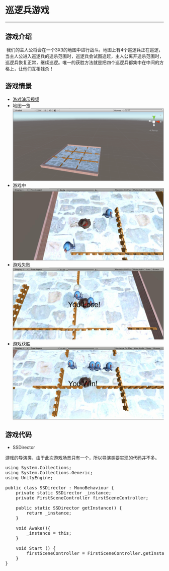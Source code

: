 # 巡逻兵游戏
-----------------
## 游戏介绍
  我们的主人公将会在一个3X3的地图中进行战斗。地图上有4个巡逻兵正在巡逻，当主人公进入巡逻兵的追杀范围时，巡逻兵会试图追赶，主人公离开追杀范围时，巡逻兵恢复正常，继续巡逻。唯一的获胜方法就是把四个巡逻兵都集中在中间的方格上，让他们互相残杀！
  
## 游戏情景
+ [游戏演示视频](https://pan.baidu.com/s/1gQM8sSemtj487k6g22wPGA?qq-pf-to=pcqq.c2c)
+ 地图一览
![地图](https://raw.githubusercontent.com/MapleLai/Homework6/master/Screenshot/%E5%9C%B0%E5%9B%BE.png)
+ 游戏中
![游戏中](https://raw.githubusercontent.com/MapleLai/Homework6/master/Screenshot/%E6%B8%B8%E6%88%8F%E4%B8%AD.jpg)
+ 游戏失败
![游戏失败](https://raw.githubusercontent.com/MapleLai/Homework6/master/Screenshot/%E6%B8%B8%E6%88%8F%E5%A4%B1%E8%B4%A5.jpg)
+ 游戏获胜
![游戏获胜](https://raw.githubusercontent.com/MapleLai/Homework6/master/Screenshot/%E6%B8%B8%E6%88%8F%E8%8E%B7%E8%83%9C.jpg)

## 游戏代码
+ SSDirector  

游戏的导演类，由于此次游戏场景只有一个，所以导演类要实现的代码并不多。
<pre>
using System.Collections;
using System.Collections.Generic;
using UnityEngine;

public class SSDirector : MonoBehaviour {
	private static SSDirector _instance;
	private FirstSceneController firstSceneController;

	public static SSDirector getInstance() {
		return _instance;
	}

	void Awake(){
		_instance = this;
	}

	void Start () {
		firstSceneController = FirstSceneController.getInstance ();
	}
}

</pre>
